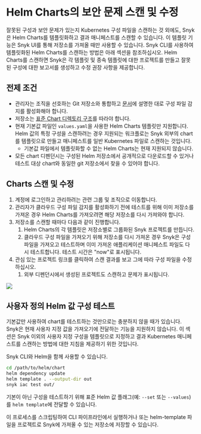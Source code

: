 # Helm Charts의 보안 문제 스캔 및 수정

잘못된 구성과 보안 문제가 있는지 Kubernetes 구성 파일을 스캔하는 것 외에도, Snyk은 Helm Charts를 템플릿화하고 결과 매니페스트를 스캔할 수 있습니다. 이 템플릿 기능은 Snyk UI를 통해 저장소를 가져올 때만 사용할 수 있습니다. Snyk CLI를 사용하여 템플릿화된 Helm Charts를 스캔하는 방법은 아래 섹션을 참조하십시오. Helm Charts를 스캔하면 Snyk은 각 템플릿 및 종속 템플릿에 대한 프로젝트를 만들고 잘못된 구성에 대한 보고서를 생성하고 수정 권장 사항을 제공합니다.

## 전제 조건

* 관리자는 조직을 선호하는 Git 저장소와 통합하고 [문서](../scan-cloudformation-files/configure-your-integration-to-find-security-issues-in-your-cloudformation-files.md)에 설명한 대로 구성 파일 감지를 활성화해야 합니다.
* 저장소는 [표준 Chart 디렉토리 구조](https://helm.sh/docs/topics/charts/#the-chart-file-structure)를 따라야 합니다.
* 현재 기본값 파일인 `values.yaml`을 사용한 Helm Charts 템플릿만 지원합니다. Helm 값의 특정 구성을 스캔하려는 경우 지원되는 워크플로는 Snyk 외부의 chart를 템플릿으로 만들고 매니페스트를 일반 Kubernetes 파일로 스캔하는 것입니다.
  * 기본값 파일에서 템플릿화할 수 없는 Helm Charts는 현재 지원되지 않습니다.
* 모든 chart 디펜던시는 구성된 Helm 저장소에서 공개적으로 다운로드할 수 있거나 테스트 대상 chart와 동일한 git 저장소에서 찾을 수 있어야 합니다.

## Charts 스캔 및 수정

1. 계정에 로그인하고 관리하려는 관련 그룹 및 조직으로 이동합니다.
2. 관리자가 클라우드 구성 파일 감지를 활성화하기 전에 테스트를 위해 이미 저장소를 가져온 경우 Helm Charts를 가져오려면 해당 저장소를 다시 가져와야 합니다.
3. 저장소를 스캔할 때마다 다음과 같이 진행합니다.
   1. Helm Charts의 각 템플릿은 저장소별로 그룹화된 Snyk 프로젝트를 만듭니다.
   2. 클라우드 구성 파일을 가져오기 위해 저장소를 다시 가져온 경우 Snyk은 구성 파일을 가져오고 테스트하며 이미 가져온 애플리케이션 매니페스트 파일도 다시 테스트합니다. 테스트 시간은 "now"로 표시됩니다.
4. 관심 있는 프로젝트 링크를 클릭하여 스캔 결과를 보고 그에 따라 구성 파일을 수정하십시오.
   1. 외부 디펜던시에서 생성된 프로젝트도 스캔하고 문제가 표시됩니다.

![](../../../.gitbook/assets/screenshot\_2020-04-24\_at\_08.51.18.png)

## 사용자 정의 Helm 값 구성 테스트

기본값만 사용하여 chart를 테스트하는 것만으로는 충분하지 않을 때가 있습니다. Snyk은 현재 사용자 지정 값을 가져오기에 전달하는 기능을 지원하지 않습니다. 이 섹션은 Snyk 이외의 사용자 지정 구성을 템플릿으로 지정하고 결과 Kubernetes 매니페스트를 스캔하는 방법에 대한 지침을 제공하기 위한 것입니다.

Snyk CLI와 Helm을 함께 사용할 수 있습니다.

```bash
cd /path/to/helm/chart
helm dependency update
helm template . --output-dir out
snyk iac test out/
```

기본이 아닌 구성을 테스트하기 위해 표준 Helm 값 플래그(예: `--set` 또는 `--values`)를 `helm template`에 전달할 수 있습니다.

이 프로세스를 스크립팅하여 CLI 파이프라인에서 실행하거나 또는 helm-template 파일을 프로젝트로 Snyk에 가져올 수 있는 저장소에 저장할 수 있습니다.
